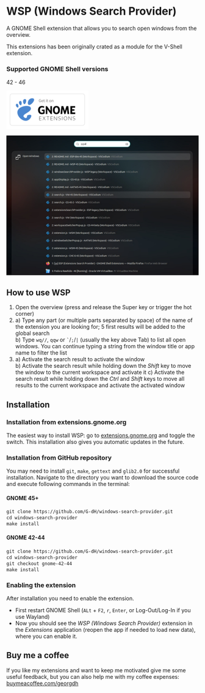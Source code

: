 # WSP (Windows Search Provider)
A GNOME Shell extension that allows you to search open windows from the overview.

This extensions has been originally crated as a module for the V-Shell extension.

### Supported GNOME Shell versions
42 - 46

[<img alt="" height="100" src="https://raw.githubusercontent.com/andyholmes/gnome-shell-extensions-badge/master/get-it-on-ego.svg?sanitize=true">](https://extensions.gnome.org/extension/6730/)

![WSP (Windows Search Provider)](screenshot.jpg)

## How to use WSP
1.  Open the overview (press and release the Super key or trigger the hot corner)
2.  a) Type any part (or multiple parts separated by space) of the name of the extension you are looking for; 5 first results will be added to the global search<br>
    b) Type `wq//`, `qqw` or ``` ` ```/`;`/`|` (usually the key above Tab) to list all open windows. You can continue typing a string from the window title or app name to filter the list<br>
3.  a) Activate the search result to activate the window<br>
    b) Activate the search result while holding down the *Shift* key to move the window to the current workspace and activate it
    c) Activate the search result while holding down the *Ctrl* and *Shift* keys to move all results to the current workspace and activate the activated window

## Installation
### Installation from extensions.gnome.org
The easiest way to install WSP: go to [extensions.gnome.org](https://extensions.gnome.org/extension/6730/) and toggle the switch. This installation also gives you automatic updates in the future.

### Installation from GitHub repository
You may need to install `git`, `make`, `gettext` and `glib2.0` for successful installation.
Navigate to the directory you want to download the source code and execute following commands in the terminal:

#### GNOME 45+

    git clone https://github.com/G-dH/windows-search-provider.git
    cd windows-search-provider
    make install

#### GNOME 42-44

    git clone https://github.com/G-dH/windows-search-provider.git
    cd windows-search-provider
    git checkout gnome-42-44
    make install

### Enabling the extension
After installation you need to enable the extension.

- First restart GNOME Shell (`ALt` + `F2`, `r`, `Enter`, or Log-Out/Log-In if you use Wayland)
- Now you should see the *WSP (Windows Search Provider)* extension in the *Extensions* application (reopen the app if needed to load new data), where you can enable it.

## Buy me a coffee
If you like my extensions and want to keep me motivated give me some useful feedback, but you can also help me with my coffee expenses:
[buymeacoffee.com/georgdh](https://buymeacoffee.com/georgdh)
